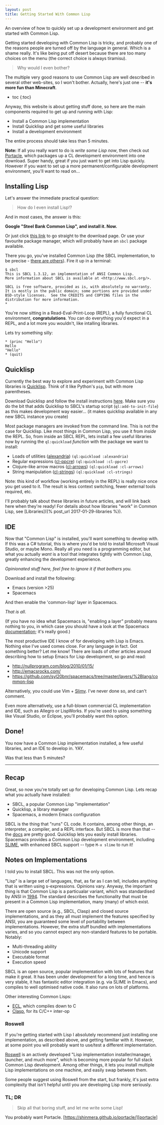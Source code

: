 ```yaml
---
layout: post
title: Getting Started With Common Lisp
---
```


An overview of how to quickly set up a development environment and get started
with Common Lisp.

Getting started developing with Common Lisp is tricky, and probably one of the
reasons people are turned off by the language in general. Which is a shame
really. It's like being put off desert because there are too many choices on the
menu (the correct choice is always tiramisu).

> Why would I even bother?

The multiple very good reasons to use Common Lisp are well described in several
other web-sites, so I won't bother. Actually, here's just one -- **it's more fun
than Minecraft**.

* toc
{:toc}

Anyway, this website is about getting stuff done, so here are the main
components required to get up and running with Lisp:

- Install a Common Lisp implementation
- Install Quicklisp and get some useful libraries
- Install a development environment

The entire process should take less than 5 minutes.

**Note:** If all you really want to do is *write some Lisp now*, then check
out [Portacle][portacle], which packages up a CL development environment into
one download. Super handy, great if you just want to get into Lisp quickly.
However if you want to set up a more permanent/configurable development
environment, you'll want to read on...


## Installing Lisp

Let's answer the immediate practical question:

> How do I even install Lisp!?

And in most cases, the answer is this:

**Google "Steel Bank Common Lisp", and install it. Now.**

Or just click [this link](http://www.sbcl.org/platform-table.html) to go
straight to the download page. Or use your favourite package manager, which will
probably have an `sbcl` package available.

There you go, you've installed Common Lisp (the SBCL implementation, to be
precise - [there are others](#notes-on-implementations)). Fire it up in a
terminal:

```
$ sbcl
This is SBCL 1.3.12, an implementation of ANSI Common Lisp.
More information about SBCL is available at <http://www.sbcl.org/>.

SBCL is free software, provided as is, with absolutely no warranty.
It is mostly in the public domain; some portions are provided under
BSD-style licenses.  See the CREDITS and COPYING files in the
distribution for more information.
*
```

You're now sitting in a Read-Eval-Print-Loop (REPL), a fully functional CL
environment, **congratulations**. You can do everything you'd expect in a REPL,
and a lot more you wouldn't, like intalling libraries.

Lets try something silly:

~~~ common_lisp
* (princ "Hello")
Hello
"Hello"
* (quit)
~~~


## Quicklisp

Currently the best way to explore and experiment with Common Lisp libraries is
[Quicklisp][ql-main]. Think of it like Python's `pip`, but with more parentheses.

Download Quicklisp and follow the install instructions [here][ql-inst]. Make
sure you do the bit that adds Quicklisp to SBCL's startup script
(`ql:add-to-init-file`) as this makes development way easier... (it makes
quicklisp available in any new SBCL instance you create)

Most package managers are invoked from the command line. This is not the case
for Quicklisp. Like most things in Common Lisp, you use it from *inside* the
REPL. So, from inside an SBCL REPL, lets install a few useful libraries now by
running the `ql:quickload` *function* with the package we want to install:

- Loads of utilities ([alexandria][alex]) `(ql:quickload :alexandria)`
- Regular expressions ([cl-ppcre][ppcre]) `(ql:quickload :cl-ppcre)`
- Clojure-like arrow macros ([cl-arrows][arrows]) `(ql:quickload :cl-arrows)`
- String manipulation ([cl-strings][strings]) `(ql:quickload :cl-strings)`

Note: this kind of workflow (working entirely in the REPL) is really nice once
you get used to it. The result is less context switching, fewer external tools
required, etc.

I'll probably talk about these libraries in future articles, and will link back
here when they're ready! For details about how libraries "work" in Common Lisp,
see [Libraries]({% post_url 2017-01-29-libraries %}).

[ql-inst]: https://www.quicklisp.org/beta/#installation
[ql-main]: https://www.quicklisp.org/beta/
[alex]: https://common-lisp.net/project/alexandria/
[ppcre]: http://weitz.de/cl-ppcre/
[arrows]: https://github.com/nightfly19/cl-arrows
[strings]: https://github.com/diogoalexandrefranco/cl-strings


## IDE

Now that "Common Lisp" is installed, you'll want something to develop with. If
this was a C# tutorial, this is where you'd be told to install Microsoft Visual
Studio, or maybe Mono. Really all you need is a programming editor, but what you
actually *want* is a tool that integrates tightly with Common Lisp, greatly
enhancing the development experience.

*Opinionated stuff here, feel free to ignore it if that bothers you.*

Download and install the following:
- Emacs (version >25)
- Spacemacs

And then enable the 'common-lisp' layer in Spacemacs.

_That is all_.

(If you have no idea what Spacemacs is, "enabling a layer" probably means
nothing to you, in which case you should have a look at the
Spacemacs [documentation][spacemacs-doc]; it's really good.)

The most productive IDE I know of for developing with Lisp is Emacs. Nothing
else I've used comes close. For any language in fact. Got something better? Let
me know! There are loads of other articles around describing how to setup Emacs
for Lisp development, so go and read:

- <http://nullprogram.com/blog/2010/01/15/>
- <http://emacsrocks.com/>
- <https://github.com/syl20bnr/spacemacs/tree/master/layers/%2Blang/common-lisp>

Alternatively, you could use Vim + [Slimv](https://github.com/kovisoft/slimv).
I've never done so, and can't comment.

Even more alternatively, use a full-blown commercial CL implementation and IDE,
such as Allegro or LispWorks. If you're used to using something like Visual
Studio, or Eclipse, you'll probably want this option.

[spacemacs-doc]: http://spacemacs.org/doc/QUICK_START


## Done!

You now have a Common Lisp implementation installed, a few useful libraries, and
an IDE to develop in. YAY.

Was that less than 5 minutes?

---

## Recap

Great, so now you're totally set up for developing Common Lisp. Lets recap what
you actually have installed:

- SBCL, a popular Common Lisp "implementation"
- Quicklisp, a library manager
- Spacemacs, a modern Emacs configuration

SBCL is the thing that "runs" CL code. It contains, among other things, an
interpreter, a compiler, and a REPL interface. But SBCL is more than that --
the [docs][sbcl-docs] are pretty good. Quicklisp lets you easily install
libraries. Spacemacs provides a Common Lisp development environment,
including [SLIME][slime], with enhanced SBCL support -- type `M-x slime` to run
it!


[sbcl-docs]: http://www.sbcl.org/manual/index.html
[slime]: https://common-lisp.net/project/slime/


## Notes on Implementations

I told you to install SBCL. This was not the only option.

"Lisp" is a large set of languages, that, as far as I can tell, includes
anything that is written using s-expressions. Opinions vary. Anyway, the
important thing is that Common Lisp is a particualar variant, which was
standardised by ANSI in [1994][cl-ansi]. The standard describes the
functionality that must be present in a Common Lisp implementation, many (many)
of which exist.

There are open source (e.g., SBCL, Clasp) and closed source implementations, and
as they all must implement the features specified by ANSI, you are guaranteed
some level of portability between implementations. However, the extra stuff
bundled with implementations varies, and so you cannot expect any non-standard
features to be portable. Notably:

- Multi-threading ability
- Unicode support
- Executable format
- Execution speed

SBCL is an open source, popular implementation with lots of features that make
it great. It has been under development for a long time, and hence is very
stable, it has fantastic editor integration (e.g. via SLIME in Emacs), and
compiles to well optimised native code. It also runs on lots of platforms.

Other interesting Common Lisps:

- [ECL](https://common-lisp.net/project/ecl/), which compiles down to C
- [Clasp](https://github.com/drmeister/clasp), for its C/C++ inter-op

[cl-ansi]: https://standards.incits.org/apps/group_public/project/details.php?project_id=1012

### Roswell

If you're getting started with Lisp I absolutely recommend just installing one
implementation, as described above, and getting familiar with it. However, at
some point you will probably want to use/test a different implementation.

[Roswell](https://github.com/roswell/roswell) is an actively developed "Lisp
implementation installer/manager, launcher, and much more", which is becoming
more popular for full stack Common Lisp development. Among other things, it lets
you install multiple Lisp implementations on one machine, and easily swap
between them.

Some people suggest using Roswell from the start, but frankly, it's just extra
complexity that isn't helpful until you are developing Lisp more seriously.


### TL; DR

> Skip all that boring stuff, and let me write some Lisp!

You probably want Portacle. [https://shinmera.github.io/portacle/][portacle]

[portacle]: https://shinmera.github.io/portacle/

